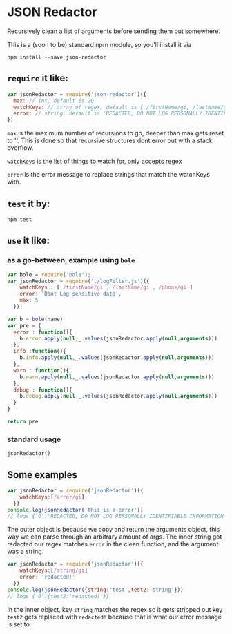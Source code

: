 # JSON Redactor

Recursively clean a list of arguments before sending them out somewhere.

This is a (soon to be) standard npm module, so you'll install it via

`npm install --save json-redactor`

## `require` it like:

```js
var jsonRedactor = require('json-redactor')({
  max: // int, default is 20
  watchKeys: // array of regex, default is [ /firstName/gi, /lastName/gi, /phone/gi]
  error: // string, default is 'REDACTED, DO NOT LOG PERSONALLY IDENTIFIABLE INFORMATION'
})
```
`max` is the maximum number of recursions to go, deeper than max gets reset to ''.
This is done so that recursive structures dont error out with a stack overflow.

`watchKeys` is the list of things to watch for, only accepts regex

`error` is the error message to replace strings that match the watchKeys with.

## `test` it by:

`npm test`

## `use` it like:

### as a go-between, example using `bole`

```js
var bole = require('bole');
var jsonRedactor = require('./logFilter.js')({
    watchKeys : [ /firstName/gi , /lastName/gi , /phone/gi ]
    error: 'Dont Log sensitive data',
    max: 5
  });

var b = bole(name)
var pre = {
  error : function(){
    b.error.apply(null,_.values(jsonRedactor.apply(null,arguments)))
  },
  info :function(){
    b.info.apply(null,_.values(jsonRedactor.apply(null,arguments)))
  },
  warn : function(){
    b.warn.apply(null,_.values(jsonRedactor.apply(null,arguments)))
  },
  debug : function(){
    b.debug.apply(null,_.values(jsonRedactor.apply(null,arguments)))
  }
}

return pre
```

### standard usage

`jsonRedactor()`

## Some examples

```js
var jsonRedactor = require('jsonRedactor')({
    watchKeys:[/error/gi]
  })
console.log(jsonRedactor('this is a error'))
// logs {'0':'REDACTED, DO NOT LOG PERSONALLY IDENTIFIABLE INFORMATION'}
```
The outer object is because we copy and return the arguments object, this way we can parse through an arbitrary amount of args. The inner string got redacted our regex matches `error` in the clean function, and the argument was a string

```js
var jsonRedactor = require('jsonRedactor')({
    watchKeys:[/string/gi]
    error: 'redacted!'
  })
console.log(jsonRedactor({string:'test',test2:'string'}))
// logs {'0':{test2:'redacted!'}}
```
In the inner object, key `string` matches the regex so it gets stripped out
key `test2` gets replaced with `redacted!` because that is what our error message is set to